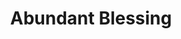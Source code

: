 ---
title: Abundant Blessing
link: www.abundantblessingskids.com
type: resource
tags: resource
description: "We are clothing kids in dignity by providing clothing and shoes for children in need and foster children age newborn to 18 in a boutique setting. This allows our clients to select items that reflect their style while filling a basic need."
---